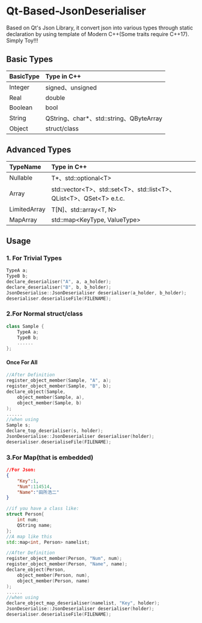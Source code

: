 # Qt-Based-JsonDeserialiser
Based on Qt's Json Library, it convert json into various types through static declaration by using template of Modern C++(Some traits require C++17). Simply Toy!!!
## Basic Types
|BasicType|Type in C++|
|:-|:-|
|Integer|signed、unsigned|
|Real|double|
|Boolean|bool|
|String|QString、char*、std::string、QByteArray|
|Object|struct/class|
## Advanced Types
|TypeName|Type in C++|
|:-|:-|
|Nullable|T*、std::optional\<T>|
|Array|std::vector\<T>、std::set\<T>、std::list\<T>、QList\<T>、QSet\<T> e.t.c.|
|LimitedArray|T[N]、std::array\<T, N>|
|MapArray|std::map\<KeyType, ValueType>|
## Usage
### 1. For Trivial Types
```c++
TypeA a;
TypeB b;
declare_deserialiser("A", a, a_holder);
declare_deserialiser("B", b, b_holder);
JsonDeserialise::JsonDeserialiser deserialiser(a_holder, b_holder);
deserialiser.deserialiseFile(FILENAME);
```
### 2.For Normal struct/class
```c++
class Sample {
    TypeA a;
    TypeB b;
    ......
};
```
#### Once For All
```c++
//After Definition
register_object_member(Sample, "A", a);
register_object_member(Sample, "B", b);
declare_object(Sample,
    object_member(Sample, a),
    object_member(Sample, b)
);
......
//when using
Sample s;
declare_top_deserialiser(s, holder);
JsonDeserialise::JsonDeserialiser deserialiser(holder);
deserialiser.deserialiseFile(FILENAME);
```
### 3.For Map(that is embedded)
```json
//For Json:
{
    "Key":1,
    "Num":114514,
    "Name":"田所浩二"
}
```
```c++
//if you have a class like:
struct Person{
    int num;
    QString name;
};
//A map like this
std::map<int, Person> namelist;
```
```c++
//After Definition
register_object_member(Person, "Num", num);
register_object_member(Person, "Name", name);
declare_object(Person,
    object_member(Person, num),
    object_member(Person, name)
);
......
//when using
declare_object_map_deserialiser(namelist, "Key", holder);
JsonDeserialise::JsonDeserialiser deserialiser(holder);
deserialiser.deserialiseFile(FILENAME);
```
